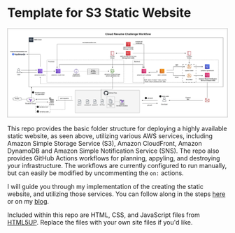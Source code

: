 # Template for S3 Static Website

![Architecture Diagram](./public/asset_files/images/Architecture_Diagram.jpg)

This repo provides the basic folder structure for deploying a highly available static website, as seen above, utilizing various AWS services, including Amazon Simple Storage Service (S3), Amazon CloudFront, Amazon DynamoDB and Amazon Simple Notification Service (SNS). The repo also provides GitHub Actions workflows for planning, appyling, and destroying your infrastructure. The workflows are currently configured to run manually, but can easily be modified by uncommenting the `on:` actions. 

I will guide you through my implementation of the creating the static website, and utilizing those services. You can follow along in the steps [here](./steps/step_1.md) or on my [blog](https://blog.michaelmaratita.com).

Included within this repo are HTML, CSS, and JavaScript files from [HTML5UP](https://html5up.net/). Replace the files with your own site files if you'd like.